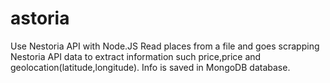# astoria
Use Nestoria API with Node.JS
Read places from a file and goes scrapping Nestoria API data to extract information such price,price and geolocation(latitude,longitude).
Info is saved in MongoDB database. 
